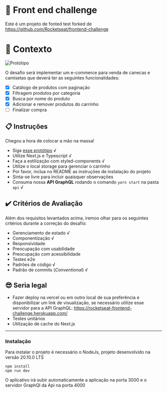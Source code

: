 # 🚀 Front end challenge

Este é um projeto de fonted test forked de https://github.com/Rocketseat/frontend-challenge

# 🧠 Contexto

![Protótipo](https://storage.googleapis.com/xesque-dev/challenge-images/prototipo.png?42)

O desafio será implementar um e-commerce para venda de canecas e camisetas que deverá ter as seguintes funcionalidades:

- [X] Catálogo de produtos com paginação
- [X] Filtragem produtos por categoria
- [X] Busca por nome do produto
- [X] Adicionar e remover produtos do carrinho
- [ ] Finalizar compra

## 📋 Instruções

Chegou a hora de colocar a mão na massa!

- Siga [esse protótipo](https://www.figma.com/file/rET9F2CeUEJdiVN7JRu993/E-commerce---capputeeno?node-id=680%3A6449) √
- Utilize Next.js e Typescript √
- Faça a estilização com styled-components √
- Utilize o local storage para gerenciar o carrinho
- Por favor, inclua no README as instruções de instalação do projeto 
- Sinta-se livre para incluir quaisquer observações
- Consuma nossa **API GraphQL** rodando o comando `yarn start` na pasta `api` √

## ✔️ Critérios de Avaliação

Além dos requisitos levantados acima, iremos olhar para os seguintes critérios durante a correção do desafio:

- Gerenciamento de estado √
- Componentização √
- Responsividade
- Preocupação com usabilidade
- Preocupação com acessibilidade
- Testes e2e
- Padrões de código √
- Padrão de commits (_Conventional_) √

## 😎 Seria legal

- Fazer deploy na vercel ou em outro local de sua preferência e disponibilizar um link de visualização, se necessário utilize esse servidor para a API GraphQL:  https://rocketseat-frontend-challenge.herokuapp.com/
- Testes unitários
- Utilização de cache do Next.js

---

### Instalação

Para instalar o projeto é necessário o NodeJs, projeto desenvolvido na versão 20.10.0 LTS

```
npm install
npm run dev
````
O aplicativo irá subir automaticamente a aplicação na porta 3000 e o servidor GraphQl da Api na porta 4000
